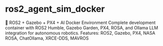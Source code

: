 # ros2_agent_sim_docker
🤖 ROS2 + Gazebo + PX4 + AI Docker Environment  Complete development container with ROS2 Humble, Gazebo Garden, PX4, ROSA, and Ollama LLM integration for autonomous robotics.  Features: ROS2, Gazebo, PX4, NASA ROSA, ChatOllama, XRCE-DDS, MAVROS  

